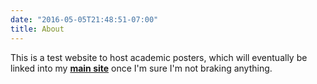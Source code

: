 ```yaml
---
date: "2016-05-05T21:48:51-07:00"
title: About
---
```


This is a test website to host academic posters, which will eventually be linked into my [**main site**](https://jodielord.netlify.com/) once I'm sure I'm not braking anything. 
